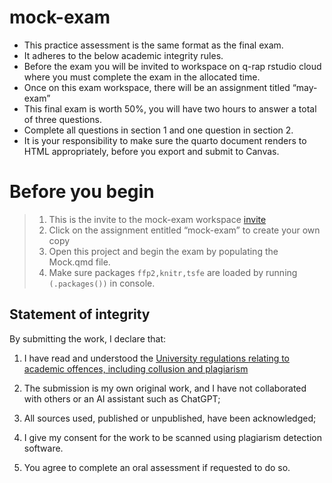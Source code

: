 # mock-exam
- This practice assessment is the same format as the final exam.
- It adheres to the below academic integrity rules.
- Before the exam you will be invited to workspace on q-rap rstudio cloud where you must complete the exam in the allocated time.
- Once on this exam workspace, there will be an assignment titled “may-exam”
- This final exam is worth 50%, you will have two hours to answer a total of three questions. 
- Complete all questions in section 1 and one question in section 2.
- It is your responsibility to make sure the quarto document renders to HTML appropriately, before you export and submit to Canvas.

# Before you begin

>1. This is the invite to the mock-exam workspace [invite](https://sso.posit.cloud/q-rap?redirect=https%3A%2F%2Fposit.cloud%2Fspaces%2F488697%2Fjoin%3Faccess_code%3DVUadBS0ooGYsyQiK6u7NeP39oJc10jWgp3IQlJ2G)
>2. Click on the assignment entitled “mock-exam” to create your own copy
>3. Open this project and begin the exam by populating the Mock.qmd file.
>4. Make sure packages `ffp2,knitr,tsfe` are loaded by running `(.packages())` in console.


## Statement of integrity

By submitting the work, I declare that:

1. I have read and understood the [University regulations relating to academic offences, including collusion and plagiarism](http://www.qub.ac.uk/directorates/AcademicStudentAffairs/AcademicAffairs/GeneralRegulations/Procedures/ProceduresforDealingwithAcademicOffences/)

2. The submission is my own original work, and I have not collaborated with others or an AI assistant such as ChatGPT;

4. All sources used, published or unpublished, have been acknowledged;

5. I give my consent for the work to be scanned using plagiarism detection software.

6. You agree to complete an oral assessment if requested to do so.
